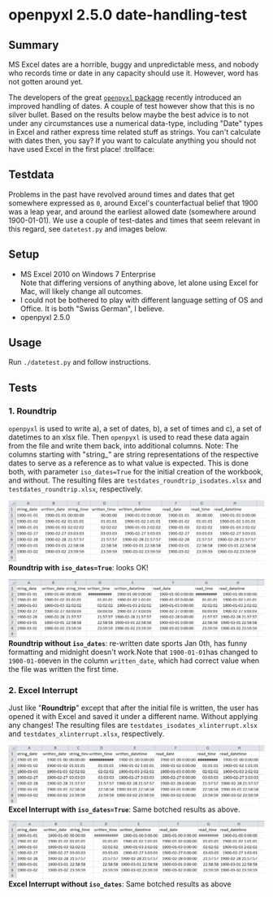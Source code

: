# openpyxl 2.5.0 date-handling-test

## Summary

MS Excel dates are a horrible, buggy and unpredictable mess, and
nobody who records time or date in any capacity should use
it. However, word has not gotten around yet.

The developers of the great [`openpyxl` package](https://bitbucket.org/openpyxl/openpyxl) recently introduced an improved handling of dates. A couple of test however show that this is no silver bullet. Based on the results below maybe the best advice is to not under any circumstances use a numerical data-type, including "Date" types in Excel and rather express time related stuff as strings. You can't calculate with dates then, you say? If you want to calculate anything you should not have used Excel in the first place! :trollface:

## Testdata

Problems in the past have revolved around times and dates that get somewhere expressed as `0`, around Excel's counterfactual belief that 1900 was a leap year, and around the earliest allowed date (somewhere around 1900-01-01). We use a couple of test-dates and times that seem relevant in this regard, see `datetest.py` and images below. 

## Setup

+ MS Excel 2010 on Windows 7 Enterprise   
Note that differing versions of anything above, let alone using Excel for Mac, will likely change all outcomes.
+ I could not be bothered to play with different language setting of OS and Office. It is both "Swiss German", I believe.
+ openpyxl 2.5.0

## Usage

Run `./datetest.py` and follow instructions.

## Tests

### 1. Roundtrip

`openpyxl` is used to write a), a set of dates, b), a set of times and c), a set of datetimes to an xlsx file. Then `openpyxl` is used to read these data again from the file and write them back, into additional columns. Note: The columns starting with "string_" are string representations of the respective dates to serve as a reference as to what value is expected. This is done both, with parameter `iso_dates=True` for the initial creation of the workbook, and without. The resulting files are `testdates_roundtrip_isodates.xlsx` and `testdates_roundtrip.xlsx`, respectively.

![**Roundtrip with `iso_dates=True`**: looks OK!](./img/roundtrip_isodates.png)
**Roundtrip with `iso_dates=True`**: looks OK!

![**Roundtrip without `iso_dates`**: re-written date sports Jan 0th, has funny formatting and midnight doesn't work.Note that `1900-01-01`has changed to `1900-01-00`even in the column `written_date`, which had correct value when the file was written the first time.](./img/roundtrip.png)
**Roundtrip without `iso_dates`**: re-written date sports Jan 0th, has funny formatting and midnight doesn't work.Note that `1900-01-01`has changed to `1900-01-00`even in the column `written_date`, which had correct value when the file was written the first time.

### 2. Excel Interrupt

Just like "**Roundtrip**" except that after the initial file is written, the user has opened it with Excel and saved it under a different name. Without applying any changes! The resulting files are `testdates_isodates_xlinterrupt.xlsx` and `testdates_xlinterrupt.xlsx`, respectively.

![**Excel Interrupt with `iso_dates=True`**: Same botched results as above.](./img/xlinterrupt_isodates.png)
**Excel Interrupt with `iso_dates=True`**: Same botched results as above.

![**Excel Interrupt without `iso_dates`**: Same botched results as above](./img/xlinterrupt.png)
**Excel Interrupt without `iso_dates`**: Same botched results as above
